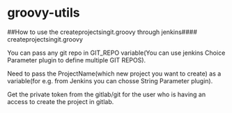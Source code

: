 # groovy-utils

##How to use the createprojectsingit.groovy through jenkins####
createprojectsingit.groovy

You can pass any git repo in GIT_REPO variable(You can use jenkins Choice Parameter plugin to define multiple GIT REPOS).

Need to pass the ProjectName(which new project you want to create) as a variable(for e.g. from Jenkins you can chosse String Parameter plugin).

Get the private token from the gitlab/git for the user who is having an access to create the project in gitlab.
